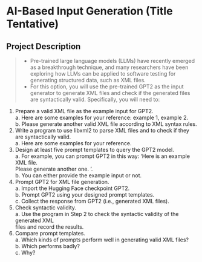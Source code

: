 # AI-Based Input Generation (Title Tentative)

## Project Description
> * Pre-trained large language models (LLMs) have recently emerged as a breakthrough technique, and many researchers have been exploring how LLMs can be applied to software testing for
generating structured data, such as XML files.
> * For this option, you will use the pre-trained GPT2 as the input generator to generate XML files and check if the generated files are syntactically valid. Specifically, you will need to:
1. Prepare a valid XML file as the example input for GPT2.  
a. Here are some examples for your reference: example 1, example 2.  
b. Please generate another valid XML file according to XML syntax rules.  
2. Write a program to use libxml2 to parse XML files and to check if they are syntactically
valid.  
a. Here are some examples for your reference.  
3. Design at least five prompt templates to query the GPT2 model.  
a. For example, you can prompt GPT2 in this way: ‘Here is an example XML file.  
Please generate another one. <sample-xml>’.  
b. You can either provide the example input or not.  
4. Prompt GPT2 for XML file generation.  
a. Import the Hugging Face checkpoint GPT2.  
b. Prompt GPT2 using your designed prompt templates.  
c. Collect the response from GPT2 (i.e., generated XML files).  
5. Check syntactic validity.  
a. Use the program in Step 2 to check the syntactic validity of the generated XML  
files and record the results.
6. Compare prompt templates.  
a. Which kinds of prompts perform well in generating valid XML files?  
b. Which performs badly?  
c. Why?  